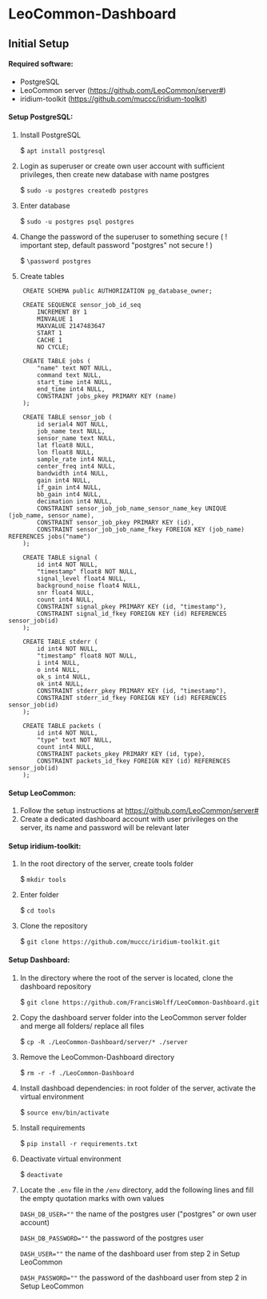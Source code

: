 # LeoCommon-Dashboard


## Initial Setup

#### Required software:
 - PostgreSQL
 - LeoCommon server (https://github.com/LeoCommon/server#)
 - iridium-toolkit (https://github.com/muccc/iridium-toolkit)

#### Setup PostgreSQL:

1. Install PostgreSQL

    $ `apt install postgresql`
2. Login as superuser or create own user account with sufficient privileges, then create new database with name postgres

    $ `sudo -u postgres createdb postgres`
3. Enter database

    $ `sudo -u postgres psql postgres`
4. Change the password of the superuser to something secure ( ! important step, default password "postgres" not secure ! )

    $ `\password postgres`

5. Create tables

```
    CREATE SCHEMA public AUTHORIZATION pg_database_owner;

    CREATE SEQUENCE sensor_job_id_seq
        INCREMENT BY 1
        MINVALUE 1
        MAXVALUE 2147483647
        START 1
        CACHE 1
        NO CYCLE;

    CREATE TABLE jobs (
        "name" text NOT NULL,
        command text NULL,
        start_time int4 NULL,
        end_time int4 NULL,
        CONSTRAINT jobs_pkey PRIMARY KEY (name)
    );

    CREATE TABLE sensor_job (
        id serial4 NOT NULL,
        job_name text NULL,
        sensor_name text NULL,
        lat float8 NULL,
        lon float8 NULL,
        sample_rate int4 NULL,
        center_freq int4 NULL,
        bandwidth int4 NULL,
        gain int4 NULL,
        if_gain int4 NULL,
        bb_gain int4 NULL,
        decimation int4 NULL,
        CONSTRAINT sensor_job_job_name_sensor_name_key UNIQUE (job_name, sensor_name),
        CONSTRAINT sensor_job_pkey PRIMARY KEY (id),
        CONSTRAINT sensor_job_job_name_fkey FOREIGN KEY (job_name) REFERENCES jobs("name")
    );

    CREATE TABLE signal (
        id int4 NOT NULL,
        "timestamp" float8 NOT NULL,
        signal_level float4 NULL,
        background_noise float4 NULL,
        snr float4 NULL,
        count int4 NULL,
        CONSTRAINT signal_pkey PRIMARY KEY (id, "timestamp"),
        CONSTRAINT signal_id_fkey FOREIGN KEY (id) REFERENCES sensor_job(id)
    );

    CREATE TABLE stderr (
        id int4 NOT NULL,
        "timestamp" float8 NOT NULL,
        i int4 NULL,
        o int4 NULL,
        ok_s int4 NULL,
        ok int4 NULL,
        CONSTRAINT stderr_pkey PRIMARY KEY (id, "timestamp"),
        CONSTRAINT stderr_id_fkey FOREIGN KEY (id) REFERENCES sensor_job(id)
    );

    CREATE TABLE packets (
        id int4 NOT NULL,
        "type" text NOT NULL,
        count int4 NULL,
        CONSTRAINT packets_pkey PRIMARY KEY (id, type),
        CONSTRAINT packets_id_fkey FOREIGN KEY (id) REFERENCES sensor_job(id)
    );
```

#### Setup LeoCommon:

1. Follow the setup instructions at https://github.com/LeoCommon/server#
2. Create a dedicated dashboard account with user privileges on the server, its name and password will be relevant later

#### Setup iridium-toolkit:
1. In the root directory of the server, create tools folder

    $ `mkdir tools`
2. Enter folder

    $ `cd tools`

2. Clone the repository

    $ `git clone https://github.com/muccc/iridium-toolkit.git`

#### Setup Dashboard:
1. In the directory where the root of the server is located, clone the dashboard repository

    $ `git clone https://github.com/FrancisWolff/LeoCommon-Dashboard.git`
2. Copy the dashboard server folder into the LeoCommon server folder and merge all folders/ replace all files

    $ `cp -R ./LeoCommon-Dashboard/server/* ./server`
3. Remove the LeoCommon-Dashboard directory

    $ `rm -r -f ./LeoCommon-Dashboard`
4. Install dashboad dependencies: in root folder of the server, activate the virtual environment

    $ `source env/bin/activate`
5. Install requirements

    $ `pip install -r requirements.txt`
6. Deactivate virtual environment

    $ `deactivate`
7. Locate the `.env` file in the `/env` directory, add the following lines and fill the empty quotation marks with own values

    `DASH_DB_USER=""` the name of the postgres user ("postgres" or own user account)

    `DASH_DB_PASSWORD=""` the password of the postgres user

    `DASH_USER=""` the name of the dashboard user from step 2 in Setup LeoCommon

    `DASH_PASSWORD=""` the password of the dashboard user from step 2 in Setup LeoCommon
